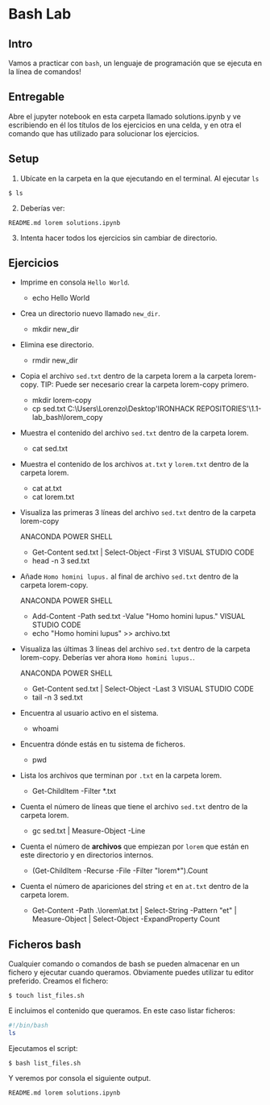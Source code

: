 # Bash Lab

## Intro

Vamos a practicar con `bash`, un lenguaje de programación que se ejecuta en la línea de comandos!


## Entregable

Abre el  jupyter notebook en esta carpeta llamado solutions.ipynb y ve escribiendo en él los títulos de los ejercicios en una celda, y en otra el comando que has utilizado para solucionar los ejercicios. 

## Setup

1. Ubícate en la carpeta en la que ejecutando en el terminal. Al ejecutar `ls` 
```console
$ ls
```

2. Deberías ver: 
```console
README.md lorem solutions.ipynb
```
3. Intenta hacer todos los ejercicios sin cambiar de directorio. 

## Ejercicios

* Imprime en consola `Hello World`.

    - echo Hello World

* Crea un directorio nuevo llamado `new_dir`.

    - mkdir new_dir

* Elimina ese directorio.

    - rmdir new_dir

* Copia el archivo `sed.txt` dentro de la carpeta lorem a la carpeta lorem-copy. TIP: Puede ser necesario crear la carpeta lorem-copy primero. 

    - mkdir lorem-copy
    - cp sed.txt C:\Users\Lorenzo\Desktop\'IRONHACK REPOSITORIES'\1.1-lab_bash\lorem_copy

* Muestra el contenido del archivo `sed.txt` dentro de la carpeta lorem. 

    - cat sed.txt

* Muestra el contenido de los archivos `at.txt` y `lorem.txt` dentro de la carpeta lorem. 

    - cat at.txt
    - cat lorem.txt

* Visualiza las primeras 3 líneas del archivo `sed.txt` dentro de la carpeta lorem-copy 

    ANACONDA POWER SHELL
    - Get-Content sed.txt | Select-Object -First 3
    VISUAL STUDIO CODE
    - head -n 3 sed.txt

* Añade `Homo homini lupus.` al final de archivo `sed.txt` dentro de la carpeta lorem-copy. 

    ANACONDA POWER SHELL
    - Add-Content -Path sed.txt -Value "Homo homini lupus."
    VISUAL STUDIO CODE
    - echo "Homo homini lupus" >> archivo.txt

* Visualiza las últimas 3 líneas del archivo `sed.txt` dentro de la carpeta lorem-copy. Deberías ver ahora `Homo homini lupus.`. 

    ANACONDA POWER SHELL
    - Get-Content sed.txt | Select-Object -Last 3
    VISUAL STUDIO CODE
    - tail -n 3 sed.txt

* Encuentra al usuario activo en el sistema.

    - whoami

* Encuentra dónde estás en tu sistema de ficheros.

    - pwd

* Lista los archivos que terminan por `.txt` en la carpeta lorem.

    - Get-ChildItem -Filter *.txt

* Cuenta el número de líneas que tiene el archivo `sed.txt` dentro de la carpeta lorem. 

    - gc sed.txt | Measure-Object -Line

* Cuenta el número de **archivos** que empiezan por `lorem` que están en este directorio y en directorios internos.

    - (Get-ChildItem -Recurse -File -Filter "lorem*").Count

* Cuenta el número de apariciones del string `et` en `at.txt` dentro de la carpeta lorem.

    - Get-Content -Path .\lorem\at.txt | Select-String -Pattern "et" | Measure-Object | Select-Object -ExpandProperty Count


## Ficheros bash

Cualquier comando o comandos de bash se pueden almacenar en un fichero y ejecutar cuando queramos. 
Obviamente puedes utilizar tu editor preferido. Creamos el fichero: 
```
$ touch list_files.sh
```

E incluimos el contenido que queramos. En este caso listar ficheros:
```bash
#!/bin/bash
ls
```

Ejecutamos el script:
```
$ bash list_files.sh
```

Y veremos por consola el siguiente output. 
```console
README.md lorem solutions.ipynb
```
